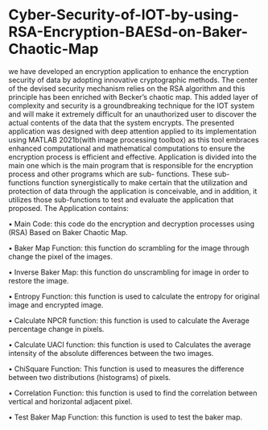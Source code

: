 # Cyber-Security-of-IOT-by-using-RSA-Encryption-BAESd-on-Baker-Chaotic-Map
we have developed an encryption application to enhance the encryption security of data by adopting innovative cryptographic methods. The center of the devised security mechanism relies on the RSA algorithm and this principle has been enriched with Becker’s chaotic map. This added layer of complexity and security is a groundbreaking technique for the IOT system and will make it extremely difficult for an unauthorized user to discover the actual contents of the data that the system encrypts. The presented application was designed with deep attention applied to its implementation using MATLAB 2021b(with image processing toolbox) as this tool embraces enhanced computational and mathematical computations to ensure the encryption process is efficient and effective. Application is divided into the main one which is the main program that is responsible for the encryption process and other programs which are sub- functions. These sub- functions function synergistically to make certain that the utilization and protection of data through the application is conceivable, and in addition, it utilizes those sub-functions to test and evaluate the application that proposed. The Application contains:

• Main Code: this code do the encryption and decryption processes using (RSA) Based on Baker Chaotic Map.

• Baker Map Function: this function do scrambling for the image through change the pixel of the images.

• Inverse Baker Map: this function do unscrambling for image in order to restore the image.

• Entropy Function: this function is used to calculate the entropy for original image and
encrypted image.

• Calculate NPCR function: this function is used to calculate the Average percentage change in pixels.

• Calculate UACI function: this function is used to Calculates the average intensity of the absolute differences between the two images.

• ChiSquare Function: This function is used to measures the difference between two distributions (histograms) of pixels.

• Correlation Function: this function is used to find the correlation between vertical and horizontal adjacent pixel.

• Test Baker Map Function: this function is used to test the baker map.

